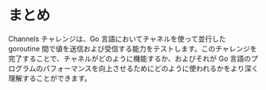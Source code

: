 # まとめ

Channels チャレンジは、Go 言語においてチャネルを使って並行した goroutine 間で値を送信および受信する能力をテストします。このチャレンジを完了することで、チャネルがどのように機能するか、およびそれが Go 言語のプログラムのパフォーマンスを向上させるためにどのように使われるかをより深く理解することができます。

